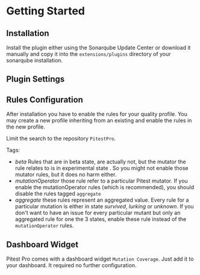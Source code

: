 Getting Started
===============

Installation
------------
Install the plugin either using the Sonarqube Update Center or download it manually and copy it into the 
 `extensions/plugins` directory of your sonarqube installation.
 
Plugin Settings
---------------

Rules Configuration
-------------------

After installation you have to enable the rules for your quality profile. You may create a new profile inheriting 
from an existing and enable the rules in the new profile. 

Limit the search to the repository `PitestPro`.

Tags:

- *beta* Rules that are in beta state, are actually not, but the mutator the rule relates to is in experimental state
. So you might not enable those mutator rules, but it does no harm either.
- *mutationOperator* those rule refer to a particular Pitest mutator. If you enable the mutationOperator rules (which is recommended), 
you should disable the rules tagged `aggregate`
- *aggregate* these rules represent an aggregated value. Every rule for a particular mutation is either in state 
*survived*, *lurking* or *unknown*. If you don't want to have an issue for every particular mutant but only an 
aggregated rule for one the 3 states, enable these rule instead of the `mutationOperator` rules. 

Dashboard Widget
----------------
Pitest Pro comes with a dashboard widget `Mutation Coverage`. Just add it to your dashboard. It required no further 
configuration.






